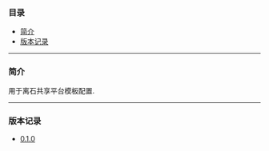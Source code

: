 ### 目录

* [简介](#abstract)
* [版本记录](#version)

---

### <a name="abstract">简介</a>

用于离石共享平台模板配置.

---

### <a name="version">版本记录</a>

* [0.1.0](./Docs/Version/0.1.0.md "0.1.0")